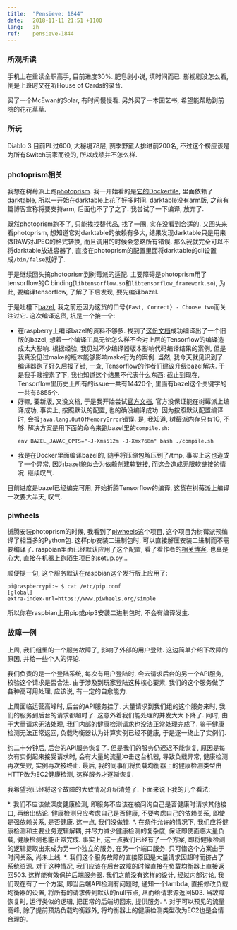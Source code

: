 ```yaml
---
title:  "Pensieve: 1844"
date:   2018-11-11 21:51 +1100
lang:   zh
ref:    pensieve-1844
---
```


### 所观所读

手机上在重读全职高手, 目前进度30%. 肥皂剧小说, 填时间而已. 影视剧没怎么看, 倒是上班时又在听House of Cards的录音.

买了一个McEwan的Solar, 有时间慢慢看. 另外买了一本园艺书, 希望能帮助到前院的花花草草.

### 所玩

Diablo 3 目前PL过600, 大秘境78层, 赛季野蛮人排进前200名, 不过这个榜应该是为所有Switch玩家而设的, 所以成绩并不怎么样.

### photoprism相关

我想在树莓派上跑[photoprism](https://github.com/photoprism/photoprism). 我一开始看的是[它的Dockerfile](https://github.com/photoprism/photoprism/blob/develop/Dockerfile), 里面依赖了[darktable](https://www.darktable.org), 所以一开始在darktable上花了好多时间. darktable没有arm版, 之前有篇博客宣称将要支持arm, 后面也不了了之了. 我尝试了一下编译, 放弃了.

既然photoprism跑不了, 只能找找替代品, 找了一圈, 实在没看到合适的. 又回头来看photoprism, 想知道它对darktable的依赖有多大, 结果发现darktable只是用来做RAW对JPEG的格式转换, 而且调用的时候会忽略所有错误. 那么我就完全可以不将darktable放进容器了, 直接在photoprism的配置里面将darktable的cli设置成`/bin/false`就好了.

于是继续回头搞photoprism到树莓派的适配. 主要障碍是photoprism用了tensorflow的C binding(`libtensorflow.so`和`libtensorflow_framework.so`), 为此, 要编译tensorflow, 了解了下后发现, 要先编译bazel.

于是吐槽下[bazel](https://github.com/bazelbuild/bazel), 我之前还因为这货的口号`{Fast, Correct} - Choose two`而关注过它. 这次编译这货, 坑是一个接一个:

* 在raspberry上编译bazel的资料不够多. 找到了[这份文档](https://github.com/ochafik/rpi-raspbian-bazel)成功编译出了一个旧版的bazel, 想着一个编译工具无论怎么样不会对上层的Tensorflow的编译造成太大影响. 根据经验, 我见过不少编译器版本影响代码编译结果的案例, 但是我真没见过make的版本能够影响make行为的案例. 当然, 我今天就见识到了. 编译器跑了好久后报了错, 一查, Tensorflow的作者们建议升级bazel解决. 于是我手贱搜素了下, 我也知道这个结果不代表什么东西: 截止到现在, Tensorflow里历史上所有的issue一共有14420个, 里面有bazel这个关键字的一共有6855个.
* 好嘛, 要新版, 又没文档, 于是我开始尝试[官方文档](https://docs.bazel.build/versions/master/install-compile-source.html), 官方没保证能在树莓派上编译成功, 事实上, 按照默认的配置, 也的确没编译成功. 因为按照默认配置编译时, 会报`java.lang.OutOfMemoryError`错误. 是, 我知道, 树莓派内存只有1G, 不够. 解决方案是用下面的命令来跑bazel里的`compile.sh`:
    ```
    env BAZEL_JAVAC_OPTS="-J-Xms512m -J-Xmx768m" bash ./compile.sh
    ```
* 我是在Docker里面编译bazel的, 随手将压缩包解压到了/tmp, 事实上这也造成了一个异常, 因为bazel貌似会为依赖创建软链接, 而这会造成无限软链接的情况. 继续叹气.

目前进度是bazel已经编完可用, 开始折腾Tensorflow的编译, 这货在树莓派上编译一次要大半天, 叹气.

### piwheels

折腾安装photoprism的时候, 我看到了[piwheels](https://www.raspberrypi.org/blog/piwheels/)这个项目, 这个项目为树莓派预编译了相当多的Python包. 这样pip安装二进制包时, 可以直接解压安装二进制而不需要编译了. raspbian里面已经默认应用了这个配置, 看了看作者的[相关博客](https://bennuttall.com/piwheels-building-a-faster-python-package-repository-for-raspberry-pi-users/), 也真是心大, 直接在机器上跑陌生项目的setup.py...

顺便提一句, 这个服务默认在raspbian这个发行版上应用了:

```
pi@raspberrypi:~ $ cat /etc/pip.conf
[global]
extra-index-url=https://www.piwheels.org/simple
```

所以你在raspbian上用pip或pip3安装二进制包时, 不会有编译发生.

### 故障一例

上周, 我们组里的一个服务故障了, 影响了外部的用户登陆. 这边简单介绍下故障的原因, 并给一些个人的评论.

我们负责的是一个登陆系统, 每次有用户登陆时, 会去请求后台的另一个API服务, 校验这个请求是否合法. 由于涉及到玩家登陆这种核心要素, 我们的这个服务做了各种高可用处理, 应该说, 有一定的自愈能力.

上周面临运营高峰时, 后台的API服务挂了. 大量请求到我们组的这个服务来时, 我们的服务到后台的请求都超时了. 这意外着我们能处理的并发大大下降了. 同时, 由于大量请求无法处理, 我们内部的健康检测请求也没法正常处理完成了. 鉴于健康检测无法正常返回, 负载均衡器认为计算实例已经不健康, 于是逐一终止了实例们.

约二十分钟后, 后台的API服务恢复了. 但是我们的服务仍迟迟不能恢复, 原因是每次有实例起来接受请求时, 会有大量的流量冲击这台机器, 导致负载异常, 健康检测再次失败, 实例再次被终止. 最后, 我的同事们将负载均衡器上的健康检测类型由HTTP改为EC2健康检测, 这样服务才逐渐恢复.

我希望我已经将这个故障的大致情况介绍清楚了. 下面来说下我的几个看法:

*. 我们不应该做深度健康检测, 即服务不应该在被问询自己是否健康时请求其他接口, 再给出结论. 健康检测只应考虑自己是否健康, 不要考虑自己的依赖关系, 即使是强依赖关系, 是否健康. 这一点, 我们没做错.
*. 在条件允许的情况下, 我们应将健康检测和主要业务逻辑解耦, 并尽力减少健康检测的复杂度, 保证即使面临大量负载, 健康检测也能正常完成. 事实上, 这一点我们已经有了一个方案, 即将健康检测的逻辑提取出来成为另一个独立的服务, 在另一个端口服务. 只可惜这个方案由于时间关系, 尚未上线.
*. 我们这个服务故障的直接原因是大量请求因超时而挤占了系统资源. 对于这种情况, 我们应该在后台故障的时候直接在负载均衡器上直接返回503. 这样能有效保护后端服务器. 我们之前没有这样的设计, 经过内部讨论, 我们现在有了一个方案, 即当后端API检测有问题时, 通知一个lambda, 直接修改负载均衡器的设置, 将所有的请求传到默认的null节点, 从而给请求源返回503. 当故障恢复时, 运行类似的逻辑, 把正常的后端切回来, 提供服务.
*. 对于可以预见的流量高峰, 除了提前预热负载均衡器外, 将均衡器上的健康检测类型改为EC2也是合情合理的.
